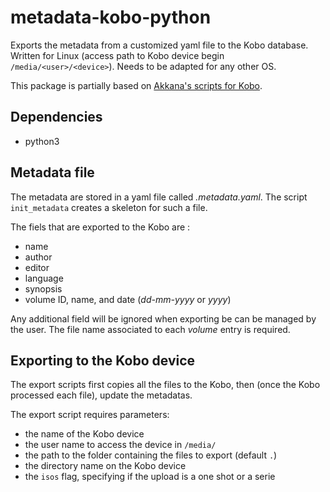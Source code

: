 # metadata-kobo-python

Exports the metadata from a customized yaml file to the Kobo database.  
Written for Linux (access path to Kobo device begin `/media/<user>/<device>`). Needs to be adapted for any other OS.

This package is partially based on [Akkana's scripts for Kobo](https://github.com/akkana/scripts/tree/master/kobo).

## Dependencies

* python3

## Metadata file

The metadata are stored in a yaml file called _.metadata.yaml_. The script `init_metadata` creates a skeleton for such a file.

The fiels that are exported to the Kobo are :
* name
* author
* editor
* language
* synopsis
* volume ID, name, and date (_dd-mm-yyyy_ or _yyyy_)

Any additional field will be ignored when exporting be can be managed by the user.
The file name associated to each _volume_ entry is required.

## Exporting to the Kobo device

The export scripts first copies all the files to the Kobo, then (once the Kobo processed each file), update the metadatas.

The export script requires parameters:
* the name of the Kobo device
* the user name to access the device in `/media/`
* the path to the folder containing the files to export (default `.`)
* the directory name on the Kobo device
* the `isos` flag, specifying if the upload is a one shot or a serie
